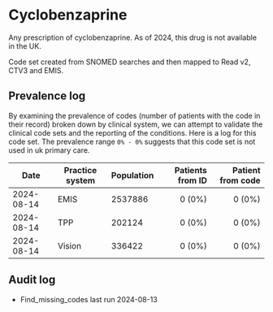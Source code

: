 # Cyclobenzaprine

Any prescription of cyclobenzaprine. As of 2024, this drug is not available in the UK.

Code set created from SNOMED searches and then mapped to Read v2, CTV3 and EMIS.

## Prevalence log

By examining the prevalence of codes (number of patients with the code in their record) broken down by clinical system, we can attempt to validate the clinical code sets and the reporting of the conditions. Here is a log for this code set. The prevalence range `0% - 0%` suggests that this code set is not used in uk primary care.

| Date       | Practice system | Population | Patients from ID | Patient from code |
| ---------- | --------------- | ---------- | ---------------: | ----------------: |
| 2024-08-14 | EMIS            | 2537886    |           0 (0%) |            0 (0%) |
| 2024-08-14 | TPP             | 202124     |           0 (0%) |            0 (0%) |
| 2024-08-14 | Vision          | 336422     |           0 (0%) |            0 (0%) |

## Audit log

- Find_missing_codes last run 2024-08-13

